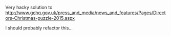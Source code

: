 Very hacky solution to http://www.gchq.gov.uk/press_and_media/news_and_features/Pages/Directors-Christmas-puzzle-2015.aspx

I should probably refactor this...
